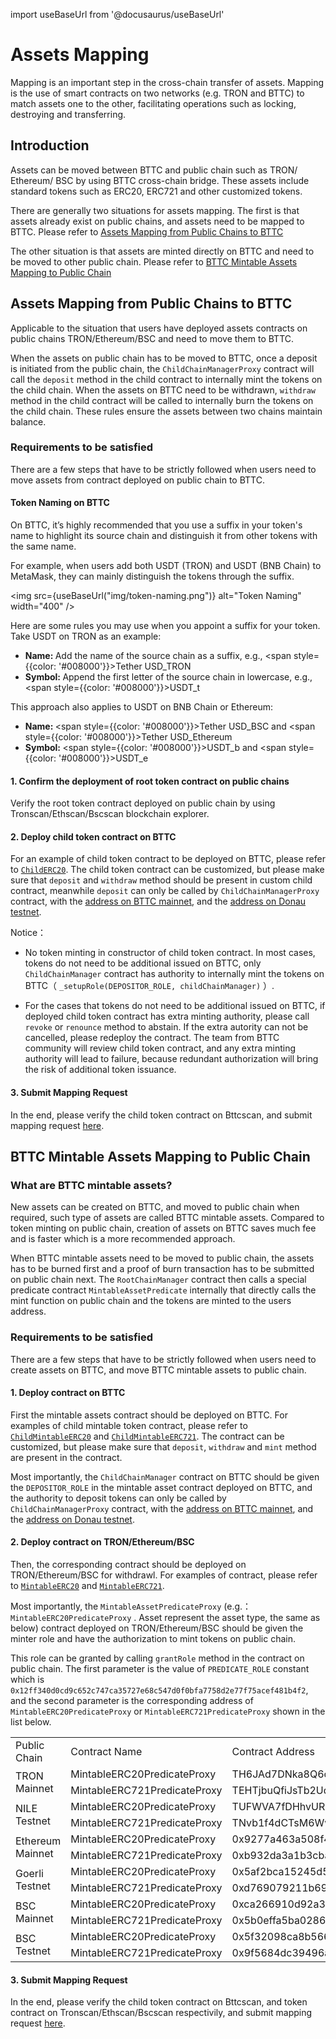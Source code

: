 import useBaseUrl from '@docusaurus/useBaseUrl'

# Assets Mapping

Mapping is an important step in the cross-chain transfer of assets. Mapping is the use of smart contracts on two networks (e.g. TRON and BTTC) to match assets one to the other, facilitating operations such as locking, destroying and transferring.

## Introduction

Assets can be moved between BTTC and public chain such as TRON/ Ethereum/ BSC by using BTTC cross-chain bridge. These assets include standard tokens such as ERC20, ERC721 and other customized tokens.

There are generally two situations for assets mapping. The first is that assets already exist on public chains, and assets need to be mapped to BTTC. Please refer to [Assets Mapping from Public Chains to BTTC](#assets-mapping-from-public-chains-to-bttc)

The other situation is that assets are minted directly on BTTC and need to be moved to other public chain. Please refer to [BTTC Mintable Assets Mapping to Public Chain](#bttc-mintable-assets-mapping-to-public-chain)

## Assets Mapping from Public Chains to BTTC

Applicable to the situation that users have deployed assets contracts on public chains TRON/Ethereum/BSC and need to move them to BTTC.

When the assets on public chain has to be moved to BTTC, once a deposit is initiated from the public chain, the `ChildChainManagerProxy` contract will call the `deposit` method in the child contract to internally mint the tokens on the child chain. When the assets on BTTC need to be withdrawn, `withdraw` method in the child contract will be called to internally burn the tokens on the child chain. These rules ensure the assets between two chains maintain balance.

### Requirements to be satisfied

There are a few steps that have to be strictly followed when users need to move assets from contract deployed on public chain to BTTC.

#### Token Naming on BTTC

On BTTC, it’s highly recommended that you use a suffix in your  token's name to highlight its source chain and distinguish it from other tokens with the same name.   

For example, when users add both USDT (TRON) and USDT (BNB Chain) to MetaMask, they can mainly distinguish the tokens through the suffix.  

<img src={useBaseUrl("img/token-naming.png")} alt="Token Naming" width="400" />

Here are some rules you may use when you appoint a suffix for your token. Take USDT on TRON as an example:   
- <strong>Name: </strong> Add the name of the source chain as a suffix, e.g., <span style={{color: '#008000'}}>Tether USD_TRON</span>
- <strong>Symbol: </strong> Append the first letter of the source chain in lowercase, e.g., <span style={{color: '#008000'}}>USDT_t</span>  

This approach also applies to USDT on BNB Chain or Ethereum:   
- <strong>Name: </strong><span style={{color: '#008000'}}>Tether USD_BSC</span> and <span style={{color: '#008000'}}>Tether USD_Ethereum</span>
- <strong>Symbol: </strong><span style={{color: '#008000'}}>USDT_b</span> and <span style={{color: '#008000'}}>USDT_e</span>


#### 1. Confirm the deployment of root token contract on public chains

Verify the root token contract deployed on public chain by using Tronscan/Ethscan/Bscscan blockchain explorer.

#### 2. Deploy child token contract on BTTC

For an example of child token contract to be deployed on BTTC, please refer to [`ChildERC20`](https://github.com/bttcprotocol/pos-portal/blob/master/contracts/child/ChildToken/ChildERC20.sol). The child token contract can be customized, but please make sure that `deposit` and `withdraw` method should be present in custom child contract, meanwhile `deposit` can only be called by `ChildChainManagerProxy` contract, with the [address on BTTC mainnet](https://bttcscan.com/address/0x9a15f3a682d086c515be4037bda3b0676203a8ef#code), and the [address on Donau testnet](https://testnet.bttcscan.com/address/0xfe22c61f33e6d39c04de80b7de4b1d83f75210c4#code).

Notice：

- No token minting in constructor of child token contract. In most cases, tokens do not need to be additional issued on BTTC, only `ChildChainManager` contract has authority to internally mint the tokens on BTTC（ `_setupRole(DEPOSITOR_ROLE, childChainManager)` ）.

- For the cases that tokens do not need to be additional issued on BTTC, if deployed child token contract has extra minting authority, please call  `revoke` or `renounce` method to abstain. If the extra autority can not be cancelled, please redeploy the contract. The team from BTTC community will review child token contract, and any extra minting authority will lead to failure, because redundant authorization will bring the risk of additional token issuance. 

#### 3. Submit Mapping Request

In the end, please verify the child token contract on Bttcscan, and submit mapping request [here](https://docs.google.com/forms/d/e/1FAIpQLScsdmIx3Ux_5P8T1ffmoPWipn7XD46GZEz-xbjwGdBrCGoCZg/viewform).

## BTTC Mintable Assets Mapping to Public Chain

### What are BTTC mintable assets?

New assets can be created on BTTC, and moved to public chain when required, such type of assets are called BTTC mintable assets. Compared to token minting on public chain, creation of assets on BTTC saves much fee and is faster which is a more recommended approach. 

When BTTC mintable assets need to be moved to public chain, the assets has to be burned first and a proof of burn transaction has to be submitted on public chain next. The `RootChainManager` contract then calls a special predicate contract `MintableAssetPredicate` internally that directly calls the mint function on public chain and the tokens are minted to the users address.

### Requirements to be satisfied

There are a few steps that have to be strictly followed when users need to create assets on BTTC, and move BTTC mintable assets to public chain.

#### 1. Deploy contract on BTTC

First the mintable assets contract should be deployed on BTTC. For examples of child mintable token contract, please refer to [`ChildMintableERC20`](https://github.com/bttcprotocol/pos-portal/blob/master/contracts/child/ChildToken/ChildMintableERC20.sol) and [`ChildMintableERC721`](https://github.com/bttcprotocol/pos-portal/blob/master/contracts/child/ChildToken/ChildMintableERC721.sol). The contract can be customized, but please make sure that `deposit`, `withdraw` and `mint` method are present in the contract.

Most importantly, the `ChildChainManager` contract on BTTC should be given the `DEPOSITOR_ROLE` in the mintable asset contract deployed on BTTC, and the authority to deposit tokens can  only be called by `ChildChainManagerProxy` contract, with the [address on BTTC mainnet](https://bttcscan.com/address/0x9a15f3a682d086c515be4037bda3b0676203a8ef#code), and the [address on Donau testnet](https://testnet.bttcscan.com/address/0xfe22c61f33e6d39c04de80b7de4b1d83f75210c4#code).

#### 2. Deploy contract on TRON/Ethereum/BSC

Then, the corresponding contract should be deployed on TRON/Ethereum/BSC for withdrawl. For examples of contract, please refer to [`MintableERC20`](https://github.com/bttcprotocol/pos-portal/blob/master/contracts/root/RootToken/DummyMintableERC20.sol) and [`MintableERC721`](https://github.com/bttcprotocol/pos-portal/blob/master/contracts/root/RootToken/DummyMintableERC721.sol).

Most importantly, the  `MintableAssetPredicateProxy` (e.g.： `MintableERC20PredicateProxy` . Asset represent the asset type, the same as below) contract deployed on TRON/Ethereum/BSC should be given the minter role and have the authorization to mint tokens on public chain.

This role can be granted by calling `grantRole` method in the contract on public chain. The first parameter is the value of `PREDICATE_ROLE` constant which is `0x12ff340d0cd9c652c747ca35727e68c547d0f0bfa7758d2e77f75acef481b4f2`, and the second parameter is the corresponding address of `MintableERC20PredicateProxy` or `MintableERC721PredicateProxy` shown in the list below.


<table>
   <tr>
      <td>Public Chain</td>
      <td>Contract Name</td>
      <td>Contract Address</td>
   </tr>
   <tr>
      <td rowspan="2">TRON Mainnet</td>
      <td>MintableERC20PredicateProxy</td>
      <td>TH6JAd7DNka8Q6oKqkQMWJ6TYdLG6fQ6Kv</td>
   </tr>
   <tr>
      <td>MintableERC721PredicateProxy</td>
      <td>TEHTjbuQfiJsTb2UdKHjMgmFGwLDqVDNh5</td>
   </tr>
   <tr>
      <td rowspan="2">NILE Testnet</td>
      <td>MintableERC20PredicateProxy</td>
      <td>TUFWVA7fDHhvURrdNm9PS9mCPqx6T7mEPm</td>
   </tr>
   <tr>
      <td>MintableERC721PredicateProxy</td>
      <td>TNvb1f4dCTsM6WwYQAPfmkqeLg8XcDCBzG</td>
   </tr>
   <tr>
      <td rowspan="2">Ethereum Mainnet</td>
      <td>MintableERC20PredicateProxy</td>
      <td>0x9277a463a508f45115fdeaf22ffeda1b16352433</td>
   </tr>
   <tr>
      <td>MintableERC721PredicateProxy</td>
      <td>0xb932da3a1b3cba3f744edbc55cc1107575c37b6c</td>
   </tr>
   <tr>
      <td rowspan="2">Goerli Testnet</td>
      <td>MintableERC20PredicateProxy</td>
      <td>0x5af2bca15245d534ede87a03c007852e055d4b87</td>
   </tr>
   <tr>
      <td>MintableERC721PredicateProxy</td>
      <td>0xd769079211b69d6cf2e972d480a3809cd0103403</td>
   </tr>
   <tr>
      <td rowspan="2">BSC Mainnet</td>
      <td>MintableERC20PredicateProxy</td>
      <td>0xca266910d92a313e5f9eb1affc462bcbb7d9c4a9</td>
   </tr>
   <tr>
      <td>MintableERC721PredicateProxy</td>
      <td>0x5b0effa5ba0286cfc099724f8df6261215c596f5</td>
   </tr>
   <tr>
      <td rowspan="2">BSC Testnet</td>
      <td>MintableERC20PredicateProxy</td>
      <td>0x5f32098ca8b566f86b09a33e3b13e0da4a58c6c8</td>
   </tr>
   <tr>
      <td>MintableERC721PredicateProxy</td>
      <td>0x9f5684dc39496a9e56114ebf63b7b108df4567b0</td>
   </tr>
</table>

#### 3. Submit Mapping Request

In the end, please verify the child token contract on Bttcscan, and token contract on Tronscan/Ethscan/Bscscan respectivily, and submit mapping request [here](https://docs.google.com/forms/d/e/1FAIpQLScP1R7iB6s16CNKAZGjFH8mwDBi74wH_swzZvz3FGmjgUG33w/viewform).
